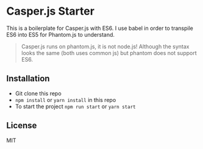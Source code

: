 # Casper.js Starter

This is a boilerplate for Casper.js with ES6. I use babel in order to transpile ES6 into ES5 for Phantom.js to understand.

> Casper.js runs on phantom.js, it is not node.js! Although the syntax looks the same (both uses common js) but phantom does not support ES6.

## Installation

* Git clone this repo
* `npm install` or `yarn install` in this repo
* To start the project `npm run start` or `yarn start`

## License

MIT
